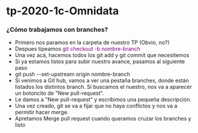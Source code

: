 # tp-2020-1c-Omnidata


<h3> ¿Cómo trabajamos con branches? </h3>

<ul>
  <li>Primero nos paramos en la carpeta de nuestro TP (Obvio, no?) </li>
  <li>Despues tipeamos <font color="purple"> git checkout -b nombre-branch </font> </li>
  <li>Una vez acá, hacemos todos los git add y git commit que necesitemos </li>
  <li>Si ya estamos listos para subir nuestro avance, pasamos al siguiente paso </li>
  <li>git push --set-upstream origin nombre-branch </li>
  <li>Si venimos a Git hub, vamos a ver una pestaña branches, donde están listados los distintos branch. Si buscamos el nuestro, nos va a   aparecer un botoncito de "New pull-request". </li>
  <li>Le damos a "New pull-request" y escribimos una pequeña descripción. </li>
  <li>Una vez creado, git se va a fijar que no haya conflictos y nos va a permitir hacer merge.</li>
  <li>Apretamos Merge pull request cuando queramos cruzar los branches y listo</li>
</ul>

